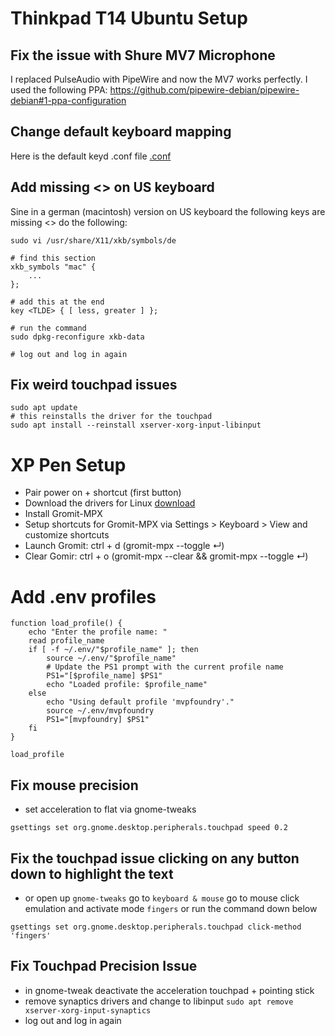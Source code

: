 # Thinkpad T14 Ubuntu Setup

## Fix the issue with Shure MV7 Microphone
I replaced PulseAudio with PipeWire and now the MV7 works perfectly. I used the following PPA: https://github.com/pipewire-debian/pipewire-debian#1-ppa-configuration

## Change default keyboard mapping
Here is the default keyd .conf file [.conf](https://github.com/tarasowski/thinkpad/blob/main/etc/keyd/default.conf)

## Add missing <> on US keyboard
Sine in a german (macintosh) version on US keyboard the following keys are missing <> do the following:

```
sudo vi /usr/share/X11/xkb/symbols/de

# find this section
xkb_symbols "mac" {
    ...
};

# add this at the end
key <TLDE> { [ less, greater ] };

# run the command
sudo dpkg-reconfigure xkb-data

# log out and log in again

```

## Fix weird touchpad issues

```
sudo apt update
# this reinstalls the driver for the touchpad
sudo apt install --reinstall xserver-xorg-input-libinput
```
# XP Pen Setup
- Pair power on + shortcut (first button)
- Download the drivers for Linux [download](https://www.xp-pen.com/download/deco-mw.html)
- Install Gromit-MPX
- Setup shortcuts for Gromit-MPX via Settings > Keyboard > View and customize shortcuts
- Launch Gromit: ctrl + d (gromit-mpx --toggle ↵)
- Clear Gomir: ctrl + o (gromit-mpx --clear && gromit-mpx --toggle ↵)

# Add .env profiles

```
function load_profile() {
    echo "Enter the profile name: "
    read profile_name
    if [ -f ~/.env/"$profile_name" ]; then
        source ~/.env/"$profile_name"
        # Update the PS1 prompt with the current profile name
        PS1="[$profile_name] $PS1"
        echo "Loaded profile: $profile_name"
    else
        echo "Using default profile 'mvpfoundry'."
        source ~/.env/mvpfoundry
        PS1="[mvpfoundry] $PS1"
    fi
}

load_profile
```
## Fix mouse precision
- set acceleration to flat via gnome-tweaks

```
gsettings set org.gnome.desktop.peripherals.touchpad speed 0.2
```

## Fix the touchpad issue clicking on any button down to highlight the text

- or open up `gnome-tweaks` go to `keyboard & mouse` go to mouse click emulation and activate mode `fingers` or run the command down below

```
gsettings set org.gnome.desktop.peripherals.touchpad click-method 'fingers'
```

## Fix Touchpad Precision Issue
- in gnome-tweak deactivate the acceleration touchpad + pointing stick
- remove synaptics drivers and change to libinput `sudo apt remove xserver-xorg-input-synaptics`
- log out and log in again

